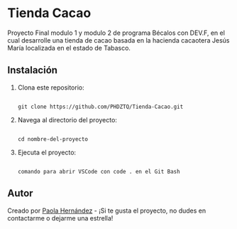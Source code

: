 # Tienda Cacao

Proyecto Final modulo 1 y modulo 2 de programa Bécalos con DEV.F, en el cual desarrolle una tienda de cacao basada en la hacienda cacaotera Jesús María localizada en el estado de Tabasco.

## Instalación

1. Clona este repositorio:

   ```

   git clone https://github.com/PHDZTQ/Tienda-Cacao.git

   ```

2. Navega al directorio del proyecto:

   ```

   cd nombre-del-proyecto

   ```

3. Ejecuta el proyecto:

   ```

   comando para abrir VSCode con code . en el Git Bash

   ```

## Autor

Creado por [Paola Hernández](https://github.com/PHDZTQ) - ¡Si te gusta el proyecto, no dudes en contactarme o dejarme una estrella!

